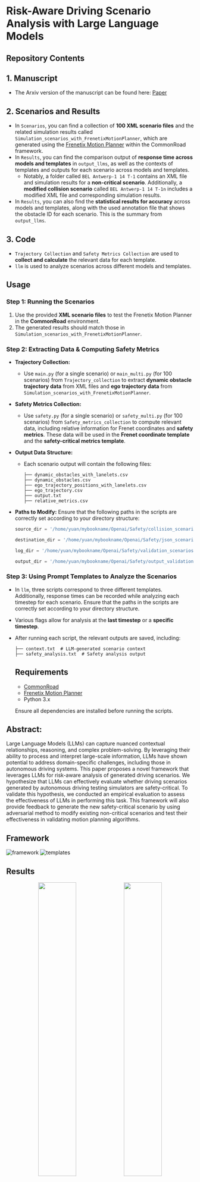 # Risk-Aware Driving Scenario Analysis with Large Language Models

## Repository Contents

## 1. Manuscript
- The Arxiv version of the manuscript can be found here: [Paper](https://arxiv.org/abs/2502.02145)

## 2. Scenarios and Results
- In `Scenarios`, you can find a collection of **100 XML scenario files** and the related simulation results called `Simulation_scenarios_with_FrenetixMotionPlanner`, which are generated using the [Frenetix Motion Planner](https://github.com/TUM-AVS/Frenetix-Motion-Planner/tree/main) within the CommonRoad framework.
- In `Results`, you can find the comparison output of **response time across models and templates** in `output_llms`, as well as the contexts of templates and outputs for each scenario across models and templates.
  - Notably, a folder called `BEL Antwerp-1 14 T-1` contains an XML file and simulation results for a **non-critical scenario**. Additionally, a **modified collision scenario** called `BEL Antwerp-1 14 T-1n` includes a modified XML file and corresponding simulation results.
- In `Results`, you can also find the **statistical results for accuracy** across models and templates, along with the used annotation file that shows the obstacle ID for each scenario. This is the summary from `output_llms`.

## 3. Code
- `Trajectory Collection` and `Safety Metrics Collection` are used to **collect and calculate** the relevant data for each template.
- `llm` is used to analyze scenarios across different models and templates.

## Usage
### Step 1: Running the Scenarios
1. Use the provided **XML scenario files** to test the Frenetix Motion Planner in the **CommonRoad** environment.
2. The generated results should match those in `Simulation_scenarios_with_FrenetixMotionPlanner`.

### Step 2: Extracting Data & Computing Safety Metrics
- **Trajectory Collection:**
  - Use `main.py` (for a single scenario) or `main_multi.py` (for 100 scenarios) from `Trajectory_collection` to extract **dynamic obstacle trajectory data** from XML files and **ego trajectory data** from `Simulation_scenarios_with_FrenetixMotionPlanner`.
- **Safety Metrics Collection:**
  - Use `safety.py` (for a single scenario) or `safety_multi.py` (for 100 scenarios) from `Safety_metrics_collection` to compute relevant data, including relative information for Frenet coordinates and **safety metrics**. These data will be used in the **Frenet coordinate template** and the **safety-critical metrics template**.
- **Output Data Structure:**
  - Each scenario output will contain the following files:
    
    ```
    ├── dynamic_obstacles_with_lanelets.csv
    ├── dynamic_obstacles.csv
    ├── ego_trajectory_positions_with_lanelets.csv
    ├── ego_trajectory.csv
    ├── output.txt
    ├── relative_metrics.csv
    ```

- **Paths to Modify:**
    Ensure that the following paths in the scripts are correctly set according to your directory structure:
    
    ```python
    source_dir = '/home/yuan/mybookname/Openai/Safety/collision_scenarios'  # Folder containing XML files
    
    destination_dir = '/home/yuan/mybookname/Openai/Safety/json_scenarios'  # Folder to store converted JSON files
    
    log_dir = '/home/yuan/mybookname/Openai/Safety/validation_scenarios'  # Folder for CommonRoad simulation results (Simulation_scenarios_with_FrenetixMotionPlanner)
    
    output_dir = '/home/yuan/mybookname/Openai/Safety/output_validation'  # Folder for collected data, e.g., Results/output_LLMs/
    ```

### Step 3: Using Prompt Templates to Analyze the Scenarios
- In `llm`, three scripts correspond to three different templates. Additionally, response times can be recorded while analyzing each timestep for each scenario. Ensure that the paths in the scripts are correctly set according to your directory structure.
- Various flags allow for analysis at the **last timestep** or a **specific timestep**.
- After running each script, the relevant outputs are saved, including:
  
  ```
  ├── context.txt  # LLM-generated scenario context
  ├── safety_analysis.txt  # Safety analysis output
  ```
  
  ## Requirements
  - [CommonRoad](https://commonroad.in.tum.de/)
  - [Frenetix Motion Planner](https://github.com/TUM-AVS/Frenetix-Motion-Planner/tree/main)
  - Python 3.x

  Ensure all dependencies are installed before running the scripts.
  
## Abstract:
Large Language Models (LLMs) can capture
nuanced contextual relationships, reasoning, and complex
problem-solving. By leveraging their ability to process
and interpret large-scale information, LLMs have shown
potential to address domain-specific challenges, including
those in autonomous driving systems. This paper proposes
a novel framework that leverages LLMs for risk-aware
analysis of generated driving scenarios. We hypothesize that
LLMs can effectively evaluate whether driving scenarios
generated by autonomous driving testing simulators are
safety-critical. To validate this hypothesis, we conducted an
empirical evaluation to assess the effectiveness of LLMs
in performing this task. This framework will also provide
feedback to generate the new safety-critical scenario by
using adversarial method to modify existing non-critical
scenarios and test their effectiveness in validating motion
planning algorithms.

## Framework
![framework](https://github.com/user-attachments/assets/c0bb680f-c6f3-4af4-9dec-4278acaf8774)
![templates](https://github.com/user-attachments/assets/b72a45c5-fd8f-4dc3-a359-a2df21b3fac3)

## Results
<p align="center">
    <img src="https://github.com/user-attachments/assets/01f56187-626d-4764-b6bd-56172152eb41" width="45%">
    <img src="https://github.com/user-attachments/assets/7726d61d-20c3-4adc-9a9d-ac440ed1c897" width="45%">
</p>


## New generated safety-critical Scenario based on LLMs
![collision](https://github.com/user-attachments/assets/bf120d8d-8d54-4b39-abf1-b1ee7fef9be9)


## Reference
>@article{gao2025risk,
  title={Risk-Aware Driving Scenario Analysis with Large Language Models},
  author={Gao, Yuan and Piccinini, Mattia and Betz, Johannes},
  journal={arXiv preprint arXiv:2502.02145}  [Add to Citavi project by ArXiv ID] ,
  year={2025}
}
